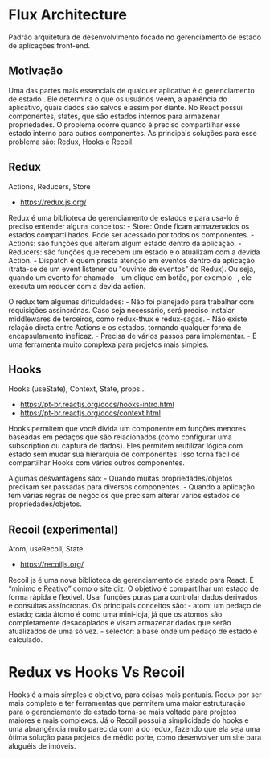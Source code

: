 # Flux Architecture
Padrão arquitetura de desenvolvimento focado no gerenciamento de estado de aplicações front-end.

## Motivação
Uma das partes mais essenciais de qualquer aplicativo é o gerenciamento de estado . Ele determina o que os usuários veem, a aparência do aplicativo, quais dados são salvos e assim por diante.
No React possui componentes, states, que são estados internos para armazenar propriedades. O problema ocorre quando é preciso compartilhar esse estado interno para outros componentes. As principais soluções para esse problema são: Redux, Hooks e Recoil.

## Redux
Actions, Reducers, Store
- https://redux.js.org/

Redux é uma biblioteca de gerenciamento de estados e para usa-lo é preciso entender alguns conceitos: 
    - Store: Onde ficam armazenados os estados compartilhados. Pode ser acessado por todos os componentes.
    - Actions: são funções que alteram algum estado dentro da aplicação.
    - Reducers: são funções que recebem um estado e o atualizam com a devida Action.
    - Dispatch é quem presta atenção em eventos dentro da aplicação (trata-se de um event listener ou "ouvinte de eventos" do Redux). Ou seja, quando um evento for chamado - um clique em botão, por exemplo -, ele executa um reducer com a devida action.

O redux tem algumas dificuldades:
    - Não foi planejado para trabalhar com requisições assincrónas. Caso seja necessário, será preciso instalar middlewares de terceiros, como redux-thux e redux-sagas.
    - Não existe relação direta entre Actions e os estados, tornando qualquer forma de encapsulamento ineficaz.
    - Precisa de vários passos para implementar.
    - É uma ferramenta muito complexa para projetos mais simples.


## Hooks
Hooks (useState), Context, State, props...
- https://pt-br.reactjs.org/docs/hooks-intro.html
- https://pt-br.reactjs.org/docs/context.html

Hooks permitem que você divida um componente em funções menores baseadas em pedaços que são relacionados (como configurar uma subscription ou captura de dados). Eles permitem reutilizar lógica com estado sem mudar sua hierarquia de componentes. Isso torna fácil de compartilhar Hooks com vários outros componentes.

Algumas desvantagens são:
    - Quando muitas propriedades/objetos precisam ser passadas para diversos componentes.
    - Quando a aplicação tem várias regras de negócios que precisam alterar vários estados de propriedades/objetos.


## Recoil (experimental)
Atom, useRecoil, State
- https://recoiljs.org/

Recoil js é uma nova biblioteca de gerenciamento de estado para React. É “mínimo e Reativo” como o site diz. O objetivo é compartilhar um estado de forma rápida e flexivel. Usar funções puras para controlar dados derivados e consultas assíncronas.
Os principais conceitos são:
    - atom: um pedaço de estado; cada átomo é como uma mini-loja, já que os átomos são completamente desacoplados e visam armazenar dados que serão atualizados de uma só vez.
    - selector: a base onde um pedaço de estado é calculado.

# Redux vs Hooks Vs Recoil

Hooks é a mais simples e objetivo, para coisas mais pontuais. Redux por ser mais completo e ter ferramentas que permitem uma maior estruturação para o gerenciamento de estado torna-se mais voltado para projetos maiores e mais complexos. Já o Recoil possui a simplicidade do hooks e uma abrangência muito parecida com a do redux, fazendo que ela seja uma ótima solução para projetos de médio porte, como desenvolver um site para aluguéis de imóveis.
